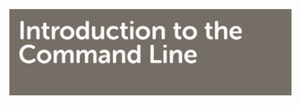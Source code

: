 ![Header image for the Command Line workshop](https://raw.githubusercontent.com/DHRI-Curriculum/command-line/v2.0/_django-meta/header%403x.png)
